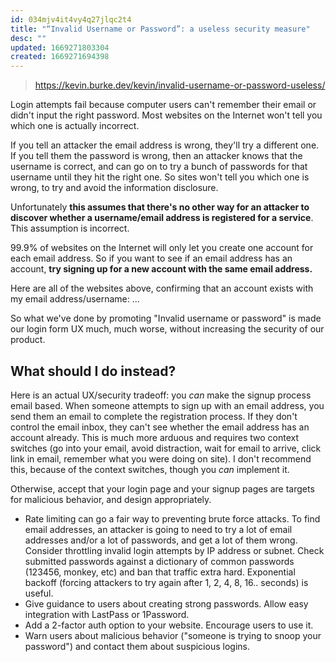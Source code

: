 ```yaml
---
id: 034mjv4it4vy4q27jlqc2t4
title: "“Invalid Username or Password”: a useless security measure"
desc: ""
updated: 1669271803304
created: 1669271694398
---
```


> https://kevin.burke.dev/kevin/invalid-username-or-password-useless/

Login attempts fail because computer users can't remember their email or didn't input the right password. Most websites on the Internet won't tell you which one is actually incorrect.

If you tell an attacker the email address is wrong, they'll try a different one. If you tell them the password is wrong, then an attacker knows that the username is correct, and can go on to try a bunch of passwords for that username until they hit the right one. So sites won't tell you which one is wrong, to try and avoid the information disclosure.

Unfortunately **this assumes that there's no other way for an attacker to discover whether a username/email address is registered for a service**. This assumption is incorrect.

99.9% of websites on the Internet will only let you create one account for each email address. So if you want to see if an email address has an account, **try signing up for a new account with the same email address.**

Here are all of the websites above, confirming that an account exists with my email address/username:
...

So what we've done by promoting "Invalid username or password" is made our login form UX much, much worse, without increasing the security of our product.

## What should I do instead?

Here is an actual UX/security tradeoff: you _can_ make the signup process email based. When someone attempts to sign up with an email address, you send them an email to complete the registration process. If they don't control the email inbox, they can't see whether the email address has an account already. This is much more arduous and requires two context switches (go into your email, avoid distraction, wait for email to arrive, click link in email, remember what you were doing on site). I don't recommend this, because of the context switches, though you _can_ implement it.

Otherwise, accept that your login page and your signup pages are targets for malicious behavior, and design appropriately.

- Rate limiting can go a fair way to preventing brute force attacks. To find email addresses, an attacker is going to need to try a lot of email addresses and/or a lot of passwords, and get a lot of them wrong. Consider throttling invalid login attempts by IP address or subnet. Check submitted passwords against a dictionary of common passwords (123456, monkey, etc) and ban that traffic extra hard. Exponential backoff (forcing attackers to try again after 1, 2, 4, 8, 16.. seconds) is useful.
- Give guidance to users about creating strong passwords. Allow easy integration with LastPass or 1Password.
- Add a 2-factor auth option to your website. Encourage users to use it.
- Warn users about malicious behavior ("someone is trying to snoop your password") and contact them about suspicious logins.
